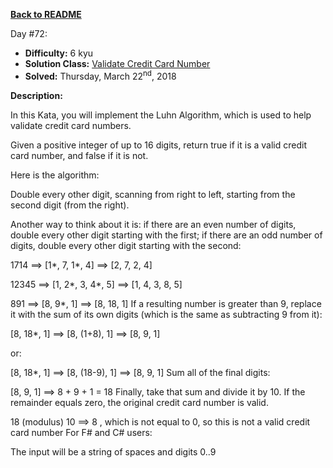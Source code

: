 ﻿<a href=https://github.com/hlais/Kata---a---Day><b>Back to README</b><a>

Day #72: 

* <b>Difficulty:</b> 6 kyu
* <b>Solution Class:</b> [Validate Credit Card Number](Validate%20Credit%20Card%20Number.cs)
* <b>Solved:</b> Thursday, March 22<sup>nd</sup>, 2018

<b>Description:</b>

In this Kata, you will implement the Luhn Algorithm, which is used to help validate credit card numbers.

Given a positive integer of up to 16 digits, return true if it is a valid credit card number, and false if it is not.

Here is the algorithm:

Double every other digit, scanning from right to left, starting from the second digit (from the right).

Another way to think about it is: if there are an even number of digits, double every other digit starting with the first; if there are an odd number of digits, double every other digit starting with the second:

1714 ==> [1*, 7, 1*, 4] ==> [2, 7, 2, 4]

12345 ==> [1, 2*, 3, 4*, 5] ==> [1, 4, 3, 8, 5]

891 ==> [8, 9*, 1] ==> [8, 18, 1]
If a resulting number is greater than 9, replace it with the sum of its own digits (which is the same as subtracting 9 from it):

[8, 18*, 1] ==> [8, (1+8), 1] ==> [8, 9, 1]

or:

[8, 18*, 1] ==> [8, (18-9), 1] ==> [8, 9, 1]
Sum all of the final digits:

[8, 9, 1] ==> 8 + 9 + 1 = 18
Finally, take that sum and divide it by 10. If the remainder equals zero, the original credit card number is valid.

  18 (modulus) 10 ==> 8 , which is not equal to 0, so this is not a valid credit card number
For F# and C# users:

The input will be a string of spaces and digits 0..9
